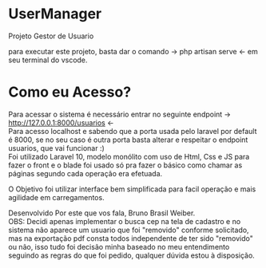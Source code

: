 # UserManager
 Projeto Gestor de Usuario

 para executar este projeto, basta dar o comando -> php artisan serve <- em seu terminal do vscode.


# Como eu Acesso?

Para acessar o sistema é necessário entrar no seguinte endpoint -> http://127.0.0.1:8000/usuarios <- 
<br>
Para acesso localhost e sabendo que a porta usada pelo laravel por default é 8000, se no seu caso é outra porta basta alterar e respeitar o endpoint usuarios, que vai funcionar :)
<br>
Foi utilizado Laravel 10, modelo monólito com uso de Html, Css e JS para fazer o front e o blade foi usado só pra fazer o básico como chamar as páginas segundo cada operação era efetuada.

O Objetivo foi utilizar interface bem simplificada para facil operação e mais agilidade em carregamentos.

Desenvolvido Por este que vos fala, Bruno Brasil Weiber.
<br>
OBS: Decidi apenas implementar o busca cep na tela de cadastro e no sistema não aparece um usuario que foi "removido" conforme solicitado, mas na exportação pdf consta todos independente de ter sido "removido" ou não, isso tudo foi decisão minha baseado no meu entendimento seguindo as regras do que foi pedido, qualquer dúvida estou à disposição. 
